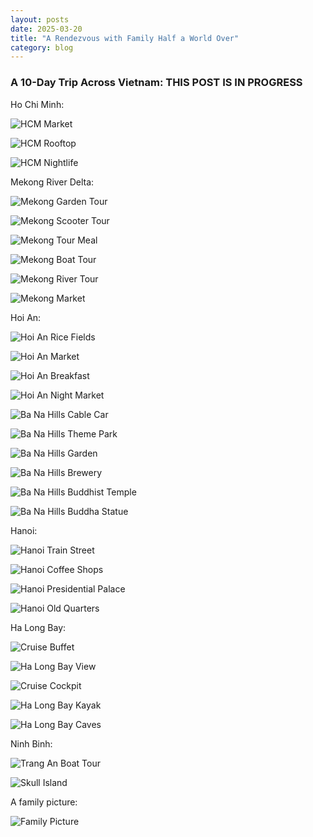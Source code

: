 ```yaml
---
layout: posts
date: 2025-03-20
title: "A Rendezvous with Family Half a World Over"
category: blog
---
```


### A 10-Day Trip Across Vietnam: THIS POST IS IN PROGRESS

Ho Chi Minh:

![HCM Market](https://i.imgur.com/D3hp7S9.jpeg)

![HCM Rooftop](https://i.imgur.com/6gMxhd7.jpeg)

![HCM Nightlife](https://i.imgur.com/1acAYDG.jpeg)

Mekong River Delta:

![Mekong Garden Tour](https://i.imgur.com/iaRWMxm.jpeg)

![Mekong Scooter Tour](https://i.imgur.com/lu7u2Dn.jpeg)

![Mekong Tour Meal](https://i.imgur.com/jnlp9tk.jpeg)

![Mekong Boat Tour](https://i.imgur.com/a4E4ki6.jpeg)

![Mekong River Tour](https://i.imgur.com/Cqjv44G.jpeg)

![Mekong Market](https://i.imgur.com/L1DESPX.jpeg)

Hoi An:

![Hoi An Rice Fields](https://i.imgur.com/nhcWYj9.jpeg)

![Hoi An Market](https://i.imgur.com/kkYX735.jpeg)

![Hoi An Breakfast](https://i.imgur.com/yCB93vi.jpeg)

![Hoi An Night Market](https://i.imgur.com/fJKVsZA.jpeg)

![Ba Na Hills Cable Car](https://i.imgur.com/A3Jr84x.jpeg)

![Ba Na Hills Theme Park](https://i.imgur.com/KFNYjmG.jpeg)

![Ba Na Hills Garden](https://i.imgur.com/CPj8b3H.jpeg)

![Ba Na Hills Brewery](https://i.imgur.com/Ll8usG2.jpeg)

![Ba Na Hills Buddhist Temple](https://i.imgur.com/tcm5yp8.jpeg)

![Ba Na Hills Buddha Statue](https://i.imgur.com/CyHcu5y.jpeg)

Hanoi:

![Hanoi Train Street](https://i.imgur.com/ROqyMnJ.jpeg)

![Hanoi Coffee Shops](https://i.imgur.com/lqZ4P8Q.jpeg)

![Hanoi Presidential Palace](https://i.imgur.com/dArVAeY.jpeg)

![Hanoi Old Quarters](https://i.imgur.com/QIoDOE5.jpeg)

Ha Long Bay:

![Cruise Buffet](https://i.imgur.com/eNPiDhX.jpeg)

![Ha Long Bay View](https://i.imgur.com/x5elQnd.jpeg)

![Cruise Cockpit](https://i.imgur.com/cSuLgD6.jpeg)

![Ha Long Bay Kayak](https://i.imgur.com/6QFOyi2.jpeg)

![Ha Long Bay Caves](https://i.imgur.com/kJbX6IW.jpeg)

Ninh Binh:

![Trang An Boat Tour](https://i.imgur.com/u9aBSVI.jpeg)

![Skull Island](https://i.imgur.com/9jZzXRM.jpeg)

A family picture:

![Family Picture](https://i.imgur.com/mr3RZko.jpeg)
